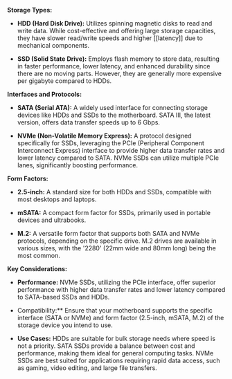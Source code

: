 
**Storage Types:**

- **HDD (Hard Disk Drive):** Utilizes spinning magnetic disks to read and write data. While cost-effective and offering large storage capacities, they have slower read/write speeds and higher [[latency]] due to mechanical components.
    
- **SSD (Solid State Drive):** Employs flash memory to store data, resulting in faster performance, lower latency, and enhanced durability since there are no moving parts. However, they are generally more expensive per gigabyte compared to HDDs.
    

**Interfaces and Protocols:**

- **SATA (Serial ATA):** A widely used interface for connecting storage devices like HDDs and SSDs to the motherboard. SATA III, the latest version, offers data transfer speeds up to 6 Gbps.
    
- **NVMe (Non-Volatile Memory Express):** A protocol designed specifically for SSDs, leveraging the PCIe (Peripheral Component Interconnect Express) interface to provide higher data transfer rates and lower latency compared to SATA. NVMe SSDs can utilize multiple PCIe lanes, significantly boosting performance.
    

**Form Factors:**

- **2.5-inch:** A standard size for both HDDs and SSDs, compatible with most desktops and laptops.
    
- **mSATA:** A compact form factor for SSDs, primarily used in portable devices and ultrabooks.
    
- **M.2:** A versatile form factor that supports both SATA and NVMe protocols, depending on the specific drive. M.2 drives are available in various sizes, with the '2280' (22mm wide and 80mm long) being the most common.
    

**Key Considerations:**

- **Performance:** NVMe SSDs, utilizing the PCIe interface, offer superior performance with higher data transfer rates and lower latency compared to SATA-based SSDs and HDDs.
    
-  Compatibility:** Ensure that your motherboard supports the specific interface (SATA or NVMe) and form factor (2.5-inch, mSATA, M.2) of the storage device you intend to use.
    
- **Use Cases:** HDDs are suitable for bulk storage needs where speed is not a priority. SATA SSDs provide a balance between cost and performance, making them ideal for general computing tasks. NVMe SSDs are best suited for applications requiring rapid data access, such as gaming, video editing, and large file transfers.